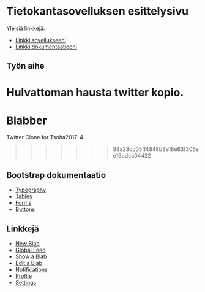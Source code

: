 # Tietokantasovelluksen esittelysivu

Yleisiä linkkejä:

* [Linkki sovellukseeni](http://koliver.users.cs.helsinki.fi/blabber/)
* [Linkki dokumentaatiooni](https://github.com/Corned/Blabber/blob/master/doc/BlabberDokumentaatio.pdf)

## Työn aihe

Hulvattoman hausta twitter kopio.
=======

# Blabber
Twitter Clone for Tsoha2017-4
>>>>>>> 88a23dc05ff4848b3e18e63f305ee16bdca04432

## Bootstrap dokumentaatio
* [Typography](http://getbootstrap.com/css/#type)
* [Tables](http://getbootstrap.com/css/#tables)
* [Forms](http://getbootstrap.com/css/#forms)
* [Buttons](http://getbootstrap.com/css/#buttons)

## Linkkejä
* [New Blab](http://koliver.users.cs.helsinki.fi/blabber/blab/new)
* [Global Feed](http://koliver.users.cs.helsinki.fi/blabber/feed)
* [Show a Blab](http://koliver.users.cs.helsinki.fi/blabber/blab/17)
* [Edit a Blab](http://koliver.users.cs.helsinki.fi/blabber/blab/edit/17)
* [Notifications](http://koliver.users.cs.helsinki.fi/blabber/notifications)
* [Profile](http://koliver.users.cs.helsinki.fi/blabber/profile)
* [Settings](http://koliver.users.cs.helsinki.fi/blabber/settings)
